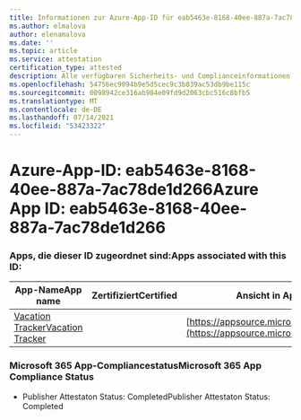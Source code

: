 ```yaml
---
title: Informationen zur Azure-App-ID für eab5463e-8168-40ee-887a-7ac78de1d266
ms.author: elmalova
author: elenamalova
ms.date: ''
ms.topic: article
ms.service: attestation
certification_type: attested
description: Alle verfügbaren Sicherheits- und Complianceinformationen für eab5463e-8168-40ee-887a-7ac78de1d266.
ms.openlocfilehash: 54756ec9094b9e5d5cec9c3b839ac53db9be115c
ms.sourcegitcommit: 0098942ce316ab984e09fd9d2063cbc516c8bfb5
ms.translationtype: MT
ms.contentlocale: de-DE
ms.lasthandoff: 07/14/2021
ms.locfileid: "53423322"
---
```

# <a name="azure-app-id-eab5463e-8168-40ee-887a-7ac78de1d266"></a><span data-ttu-id="f738a-103">Azure-App-ID: eab5463e-8168-40ee-887a-7ac78de1d266</span><span class="sxs-lookup"><span data-stu-id="f738a-103">Azure App ID: eab5463e-8168-40ee-887a-7ac78de1d266</span></span>


### <a name="apps-associated-with-this-id"></a><span data-ttu-id="f738a-104">Apps, die dieser ID zugeordnet sind:</span><span class="sxs-lookup"><span data-stu-id="f738a-104">Apps associated with this ID:</span></span>
| <span data-ttu-id="f738a-105">**App-Name**</span><span class="sxs-lookup"><span data-stu-id="f738a-105">**App name**</span></span> | <span data-ttu-id="f738a-106">**Zertifiziert**</span><span class="sxs-lookup"><span data-stu-id="f738a-106">**Certified**</span></span> | <span data-ttu-id="f738a-107">**Ansicht in AppSource**</span><span class="sxs-lookup"><span data-stu-id="f738a-107">**View in AppSource**</span></span> |
|-|-|-|
| [<span data-ttu-id="f738a-108">Vacation Tracker</span><span class="sxs-lookup"><span data-stu-id="f738a-108">Vacation Tracker</span></span>](https://docs.microsoft.com/en-us/microsoft-365-app-certification/forward/WA200002167) |  | [https://appsource.microsoft.com/product/office/WA200002167](https://appsource.microsoft.com/product/office/WA200002167) |

### <a name="microsoft-365-app-compliance-status"></a><span data-ttu-id="f738a-109">Microsoft 365 App-Compliancestatus</span><span class="sxs-lookup"><span data-stu-id="f738a-109">Microsoft 365 App Compliance Status</span></span>
- <span data-ttu-id="f738a-110">Publisher Attestaton Status: Completed</span><span class="sxs-lookup"><span data-stu-id="f738a-110">Publisher Attestaton Status: Completed</span></span>
